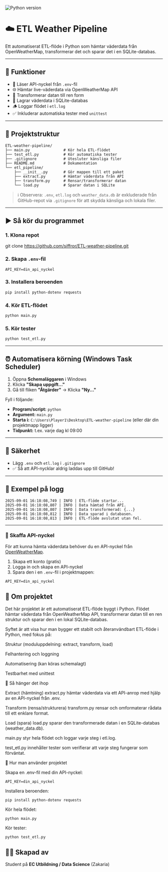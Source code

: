 ![Python version](https://img.shields.io/badge/Python-3.12-blue)


# ☁️ ETL Weather Pipeline

Ett automatiserat ETL-flöde i Python som hämtar väderdata från OpenWeatherMap, transformerar det och sparar det i en SQLite-databas.

---

## 🔧 Funktioner

- 🔑 Läser API-nyckel från `.env`-fil
- 🌐 Hämtar live-väderdata via OpenWeatherMap API
- 🧹 Transformerar datan till ren form
- 💾 Lagrar väderdata i SQLite-databas
- 🪵 Loggar flödet i `etl.log`
- ✅ Inkluderar automatiska tester med `unittest`

---

## 📂 Projektstruktur

```
ETL-weather-pipeline/
├── main.py               # Kör hela ETL-flödet
├── test_etl.py           # Kör automatiska tester
├── .gitignore            # Utesluter känsliga filer
├── README.md             # Dokumentation
└── etl_pipeline/
    ├── __init__.py       # Gör mappen till ett paket
    ├── extract.py        # Hämtar väderdata från API
    ├── transform.py      # Rensar/transformerar datan
    └── load.py           # Sparar datan i SQLite

```

> ℹ️ Observera: `.env`, `etl.log` och `weather_data.db` är exkluderade från GitHub-repot via `.gitignore` för att skydda känsliga och lokala filer.

---

## ▶️ Så kör du programmet

### 1. Klona repot


git clone https://github.com/siffror/ETL-weather-pipeline.git


### 2. Skapa `.env`-fil

```env
API_KEY=din_api_nyckel
```

### 3. Installera beroenden

```bash
pip install python-dotenv requests
```

### 4. Kör ETL-flödet

```bash
python main.py
```

### 5. Kör tester

```bash
python test_etl.py
```

---

## ⏰ Automatisera körning (Windows Task Scheduler)

1. Öppna **Schemaläggaren** i Windows  
2. Klicka **"Skapa uppgift..."**  
3. Gå till fliken **"Åtgärder"** → Klicka **"Ny..."**

Fyll i följande:

- **Program/script:** `python`  
- **Argument:** `main.py`  
- **Starta i:** `C:\Users\Player1\Desktop\ETL-weather-pipeline`  (eller där din projektmapp ligger)
- **Tidpunkt:** t.ex. varje dag kl 09:00

---

## 🔐 Säkerhet

- Lägg `.env` och `etl.log` i `.gitignore`  
- ✅ Så att API-nycklar aldrig laddas upp till GitHub!

---

## 🧪 Exempel på logg

```
2025-09-01 16:18:08,749 | INFO | ETL-flöde startar...
2025-09-01 16:18:08,807 | INFO | Data hämtad från API.
2025-09-01 16:18:08,807 | INFO | Data transformerad: {...}
2025-09-01 16:18:08,812 | INFO | Data sparad i databasen.
2025-09-01 16:18:08,813 | INFO | ETL-flöde avslutat utan fel.
```

---

### 🔑 Skaffa API-nyckel

För att kunna hämta väderdata behöver du en API-nyckel från [OpenWeatherMap](https://home.openweathermap.org/).

1. Skapa ett konto (gratis)
2. Logga in och skapa en API-nyckel
3. Spara den i en `.env`-fil i projektmappen:

```env
API_KEY=din_api_nyckel

```

## 🧠 Om projektet

Det här projektet är ett automatiserat ETL-flöde byggt i Python. Flödet hämtar väderdata från OpenWeatherMap API, transformerar datan till en ren struktur och sparar den i en lokal SQLite-databas.

Syftet är att visa hur man bygger ett stabilt och återanvändbart ETL-flöde i Python, med fokus på:

Struktur (moduluppdelning: extract, transform, load)

Felhantering och loggning

Automatisering (kan köras schemalagt)

Testbarhet med unittest

🔄 Så hänger det ihop

Extract (hämtning)
extract.py hämtar väderdata via ett API-anrop med hjälp av en API-nyckel från .env.

Transform (rensa/strukturera)
transform.py rensar och omformaterar rådata till ett enklare format.

Load (spara)
load.py sparar den transformerade datan i en SQLite-databas (weather_data.db).

main.py styr hela flödet och loggar varje steg i etl.log.

test_etl.py innehåller tester som verifierar att varje steg fungerar som förväntat.

🧪 Hur man använder projektet

Skapa en .env-fil med din API-nyckel:
```
API_KEY=din_api_nyckel
```

Installera beroenden:
```
pip install python-dotenv requests
```

Kör hela flödet:
```
python main.py
```
Kör tester:
```
python test_etl.py
```

## 👨‍💻 Skapad av

Student på **EC Utbildning / Data Science** (Zakaria)
